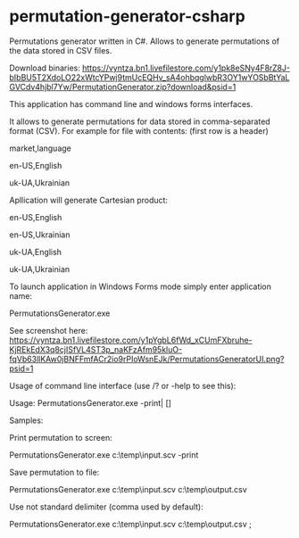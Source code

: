 permutation-generator-csharp
============================

Permutations generator written in C#. Allows to generate permutations of the data stored in CSV files.

Download binaries: https://vyntza.bn1.livefilestore.com/y1pk8eSNy4F8rZ8J-bIbBU5T2XdoLO22xWtcYPwj9tmUcEQHv_sA4ohbqglwbR3OY1wYOSbBtYaLGVCdv4hjbl7Yw/PermutationGenerator.zip?download&psid=1

This application has command line and windows forms interfaces.

It allows to generate permutations for data stored in comma-separated format (CSV). For example for file with contents:
(first row is a header)

market,language

en-US,English

uk-UA,Ukrainian


Apllication will generate Cartesian product: 

en-US,English

en-US,Ukrainian

uk-UA,English

uk-UA,Ukrainian

To launch application in Windows Forms mode simply enter application name: 

PermutationsGenerator.exe

See screenshot here: https://vyntza.bn1.livefilestore.com/y1pYgbL6fWd_xCUmFXbruhe-KjREkEdX3q8cjISfVL4ST3p_naKFzAfm95kluO-fqVb63llKAw0jBNFFmfACr2io9rPIoWsnEJk/PermutationsGeneratorUI.png?psid=1

Usage of command line interface (use /? or -help to see this):

Usage: PermutationsGenerator.exe <inputCsvFile> -print|<resultFileName> [<delimiter>]

Samples:

Print permutation to screen:

  PermutationsGenerator.exe c:\temp\input.scv -print

Save permutation to file:

  PermutationsGenerator.exe c:\temp\input.scv c:\temp\output.csv

Use not standard delimiter (comma used by default):

  PermutationsGenerator.exe c:\temp\input.scv c:\temp\output.csv ;
